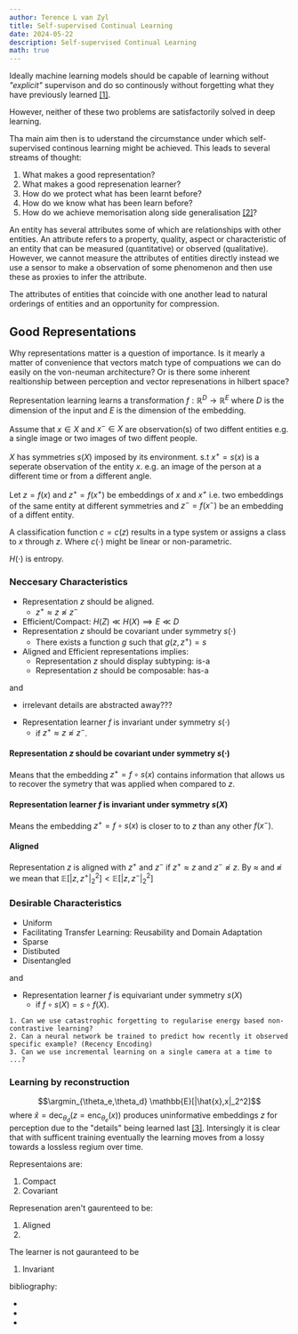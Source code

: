 ```yaml
---
author: Terence L van Zyl
title: Self-supervised Continual Learning
date: 2024-05-22
description: Self-supervised Continual Learning
math: true
---
```


Ideally machine learning models should be capable of learning without *"explicit"* supervison and do so continously without forgetting what they have previously learned [\[1\]][1].

<!--more-->

However, neither of these two problems are satisfactorily solved in deep learning. 

Tha main aim then is to uderstand the circumstance under which self-supervised continous learning might be achieved. This leads to several streams of thought:

1. What makes a good representation?
2. What makes a good represenation learner?
3. How do we protect what has been learnt before?
4. How do we know what has been learn before?
5. How do we achieve memorisation along side generalisation [\[2\]][2]?

An entity has several attributes some of which are relationships with other entities. An attribute refers to a property, quality, aspect or characteristic of an entity that can be measured (quantitative) or observed (qualitative). However, we cannot measure the attributes of entities directly instead we use a sensor to make a observation of some phenomenon and then use these as proxies to infer the attribute.

The attributes of entities that coincide with one another lead to natural orderings of entities and an opportunity for compression.

## Good Representations

Why representations matter is a question of importance. Is it mearly a matter of convenience that vectors match type of compuations we can do easily on the von-neuman architecture? Or is there some inherent realtionship between perception and vector represenations in hilbert space?

Representation learning learns a transformation $f:\mathbb{R}^D\rightarrow \mathbb{R}^E$ where $D$ is the dimension of the input and $E$ is the dimension of the embedding.

Assume that $x \in X$ and $x^- \in X$ are observation(s) of two diffent entities e.g. a single image or two images of two diffent people. 

$X$ has symmetries $s(X)$ imposed by its environment. s.t $x^+ = s(x)$ is a seperate observation of the entity $x$. e.g. an image of the person at a different time or from a different angle.

Let $z = f(x)$ and $z^+ = f(x^+)$ be embeddings of $x$ and $x^+$ i.e. two embeddings of the same entity at different symmetries and $z^- = f(x^-)$ be an embedding of a diffent entity.

A classification function $c = c(z)$ results in a type system or assigns a class to $x$ through $z$. Where $c(\cdot)$ might be linear or non-parametric.

$H(\cdot)$ is entropy.

### Neccesary Characteristics

- Representation $z$ should be aligned.
  - $z^+ \approx z \not\approx z^-$
- Efficient/Compact: $H(Z) \ll H(X) \implies E \ll D$
- Representation $z$ should be covariant under symmetry $s(\cdot)$ 
  - There exists a function $g$ such that $g(z, z^+) = s$
- Aligned and Efficient representations implies:
  - Representation $z$ should display subtyping: is-a
  - Representation $z$ should be composable: has-a

and

- irrelevant details are abstracted away???
<!-- - Representation learner $f$ is covariant under symmetry $s(X)$ 
  - if there exists a function $g$ such that $g(f\circ s(X), f(X)) = s$ -->
- Representation learner $f$ is invariant under symmetry $s(\cdot)$ 
  - if $z^+ \approx z \not\approx z^-$. 

#### Representation $z$ should be covariant under symmetry $s(\cdot)$ 

Means that the embedding $z^+ = f\circ s(x)$ contains information that allows us to recover the symetry that was applied when compared to $z$.

#### Representation learner $f$ is invariant under symmetry $s(X)$ 

Means the embedding $z^+ = f\circ s(x)$ is closer to to $z$ than any other $f(x^-)$.

#### Aligned 

Representation $z$ is aligned with $z^+$ and $z^-$ if $z^+ \approx z$ and $z^- \not\approx z$. By $\approx$ and $\not\approx$ we mean that $\mathbb{E}[|z,z^+|_2^2] < \mathbb{E}[|z,z^-|_2^2]$

### Desirable Characteristics

- Uniform
- Facilitating Transfer Learning: Reusability and Domain Adaptation
- Sparse
- Distibuted
- Disentangled

and 

- Representation learner $f$ is equivariant under symmetry $s(X)$ 
  - if $f\circ s(X) = s\circ f(X)$.

```
1. Can we use catastrophic forgetting to regularise energy based non-contrastive learning?
2. Can a neural network be trained to predict how recently it observed specific example? (Recency Encoding)
3. Can we use incremental learning on a single camera at a time to ...?
```

### Learning by reconstruction 

$$\argmin_{\theta_e,\theta_d} \mathbb{E}[|\hat{x},x|_2^2]$$ 
where $\hat{x} = \mathrm{dec}_{\theta_d} ( z=\mathrm{enc}_{\theta_e} (x) )$
produces uninformative embeddings $z$ for perception due to the "details" being learned last [\[3\]][3]. Intersingly it is clear that with sufficent training eventually the learning moves from a lossy towards a lossless regium over time.

Representaions are:
1. Compact 
2. Covariant

Represenation aren't gaurenteed to be:
1. Aligned
2. 

The learner is not gauranteed to be 
1. Invariant




bibliography:
- [1]: <https://www.cell.com/trends/cognitive-sciences/fulltext/S1364-66132030219-9> "Embracing Change: Continual Learning in Deep Neural Networks"
- [2]: <https://proceedings.mlr.press/v70/arpit17a/arpit17a.pdf> "A Closer Look at Memorization in Deep Networks"
- [3]: <https://arxiv.org/pdf/2402.11337#page=2.29> "Learning by Reconstruction Produces Uninformative Features For Perception"